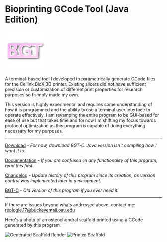 # Bioprinting GCode Tool (Java Edition) 
![BGT Icon](https://github.com/cjreplogle/BGT-J/blob/main/assets/BGT.png)

A terminal-based tool I developed to parametrically generate GCode files for the Cellink BioX 3D printer. 
Existing slicers did not have sufficient precision or customization of different print properties for research
purposes so I simply made my own. 

This version is highly experimental and requires some understanding of how it is programmed and the ability to use a terminal user interface to operate effectively. I am revamping the entire program to be GUI-based for ease of use but
that takes time and for now I'm shifting my focus towards protocol optimization as this program is capable of doing everything necessary for my purposes.

----

[Download](https://github.com/cjreplogle/BGT-C/tags) - *For now, download BGT-C. Java version isn't compiling how I want it to.*

[Documentation](https://github.com/cjreplogle/BGT/blob/main/help.md) - *If you are confused on any functionality of this program, read this first.*

[Changelog](https://github.com/cjreplogle/BGT/blob/main/changelog.md) - *Update history of this program since its creation, as version control was implemented later in development.*

[BGT-C](https://github.com/cjreplogle/BGT-C/tree/main) - *Old version of this program if you ever need it.*

----

If there are issues beyond whats addressed above, contact me: replogle.17@buckeyemail.osu.edu

Here's a photo of an osteochondral scaffold printed using a GCode generated by this program.

![Generated Scaffold Render](https://github.com/cjreplogle/BGT-J/blob/main/assets/Rendered_Bilayer_Scaffold.png)
![Printed Scaffold](https://github.com/cjreplogle/BGT-J/blob/main/assets/Printed_Bilayer_Scaffold.png)
